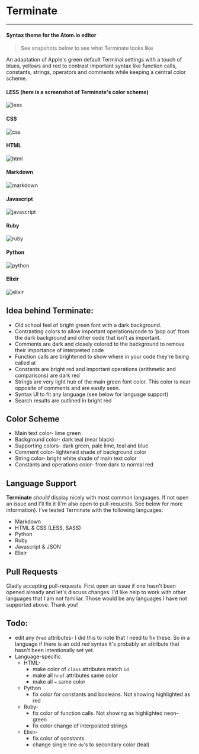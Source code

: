 # Terminate
---
#### Syntax theme for the Atom.io editor

> See snapshots below to see what Terminate looks like

An adaptation of Apple's green default Terminal settings with a touch of blues, yellows and red to contrast important syntax like function calls, constants, strings, operators and comments while keeping a central color scheme.

#### LESS (here is a screenshot of Terminate's color scheme)
![less](https://cloud.githubusercontent.com/assets/14797743/20460431/01afa88c-ae97-11e6-90e7-6658f1332fb9.png)
#### CSS
![css](https://cloud.githubusercontent.com/assets/14797743/20460432/01cdb23c-ae97-11e6-90d1-ffa20ddb10f0.png)
#### HTML
![html](https://cloud.githubusercontent.com/assets/14797743/20460451/68cf45a4-ae97-11e6-988b-06f029a231a8.png)
#### Markdown
![markdown](https://cloud.githubusercontent.com/assets/14797743/20460388/3e6aee8c-ae95-11e6-9e1b-31fdeae88da0.png)
#### Javascript
![javascript](https://cloud.githubusercontent.com/assets/14797743/20460387/3e6abf5c-ae95-11e6-8bcc-fb691b1f70e5.png)
#### Ruby
![ruby](https://cloud.githubusercontent.com/assets/14797743/20460390/3e734f50-ae95-11e6-8685-a7dd8fc192b3.png)
#### Python
![python](https://cloud.githubusercontent.com/assets/14797743/20460389/3e6cfa24-ae95-11e6-9ff0-c4f71e90ff98.png)
#### Elixir
![elixir](https://cloud.githubusercontent.com/assets/14797743/20460386/3e68a9ce-ae95-11e6-9c12-45847b78d62d.png)

## Idea behind Terminate:
- Old school feel of bright green font with a dark background.
- Contrasting colors to allow important operations/code to 'pop out' from the dark background and other code that isn't as important.
 - Comments are dark and closely colored to the background to remove their importance of interpreted code
 - Function calls are brightened to show where in your code they're being called at
 - Constants are bright red and important operations (arithmetic and comparisons) are dark red
 - Strings are very light hue of the main green font color. This color is near opposite of comments and are easily seen.
- Syntax UI to fit any language (see below for language support)
- Search results are outlined in bright red

## Color Scheme
- Main text color- lime green
- Background color- dark teal (near black)
- Supporting colors- dark green, pale lime, teal and blue
- Comment color- lightened shade of background color
- String color- bright white shade of main text color
- Constants and operations color- from dark to normal red

## Language Support
**Terminate** *should* display nicely with most common languages. If not open an issue and I'll fix it (I'm also open to pull-requests. See below for more information). I've tested Terminate with the following languages:
- Markdown
- HTML &amp; CSS (LESS, SASS)
- Python
- Ruby
- Javascript &amp; JSON
- Elixir

## Pull Requests
Gladly accepting pull-requests. First open an issue if one hasn't been opened already and let's discuss changes. I'd like help to work with other languages that I am not familiar. Those would be any languages I have not supported above. Thank you!

## Todo:
- edit any `@red` attributes- I did this to note that I need to fix these. So in a language if there is an odd red syntax it's probably an attribute that hasn't been intentionally set yet.
- Language-specific
  - HTML-
    - make color of `class` attributes match `id`
    - make all `href` attributes same color
    - make all `=` same color
  - Python
    - fix color for constants and booleans. Not showing highlighted as red
  - Ruby-
    - fix color of function calls. Not showing as highlighted neon-green
    - fix color change of interpolated strings
  - Elixir-
    - fix color of constants
    - change single line `do`'s to secondary color (teal)
